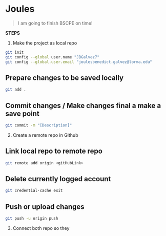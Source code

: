 # Joules

> I am going to finish BSCPE on time!

**STEPS**
1. Make the project as local repo
```bash
git init
git config --global user.name "JBGalvez7"
git config --global.user.email "joulesbenedict.galvez@lorma.edu"
```
## Prepare changes  to be saved locally
```bash
git add .
```

## Commit changes / Make changes final a make a save point
```bash
git commit -m "[Description]"
```


2. Create a remote repo in Github
## Link local repo to remote repo
```bash
git remote add origin <gitHubLink>
```
## Delete currently logged account
```bash
git credential-cache exit
```
## Push or upload changes
```bash
git push -u origin push
```

3. Connect both repo so they
